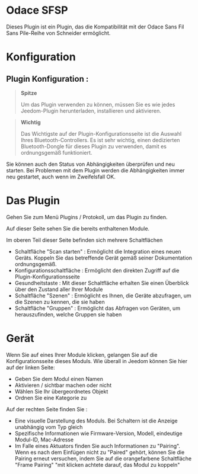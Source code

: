 Odace SFSP
============

Dieses Plugin ist ein Plugin, das die Kompatibilität mit der Odace Sans Fil Sans Pile-Reihe von Schneider ermöglicht.


# Konfiguration 

## Plugin Konfiguration : 

> **Spitze**
>
> Um das Plugin verwenden zu können, müssen Sie es wie jedes Jeedom-Plugin herunterladen, installieren und aktivieren.

> **Wichtig**
>
> Das Wichtigste auf der Plugin-Konfigurationsseite ist die Auswahl Ihres Bluetooth-Controllers. Es ist sehr wichtig, einen dedizierten Bluetooth-Dongle für dieses Plugin zu verwenden, damit es ordnungsgemäß funktioniert.

Sie können auch den Status von Abhängigkeiten überprüfen und neu starten. Bei Problemen mit dem Plugin werden die Abhängigkeiten immer neu gestartet, auch wenn im Zweifelsfall OK.

# Das Plugin 

Gehen Sie zum Menü Plugins / Protokoll, um das Plugin zu finden.

Auf dieser Seite sehen Sie die bereits enthaltenen Module.

Im oberen Teil dieser Seite befinden sich mehrere Schaltflächen

-   Schaltfläche "Scan starten" : Ermöglicht die Integration eines neuen Geräts. Koppeln Sie das betreffende Gerät gemäß seiner Dokumentation ordnungsgemäß.
-   Konfigurationsschaltfläche : Ermöglicht den direkten Zugriff auf die Plugin-Konfigurationsseite
-   Gesundheitstaste : Mit dieser Schaltfläche erhalten Sie einen Überblick über den Zustand aller Ihrer Module
-   Schaltfläche "Szenen" : Ermöglicht es Ihnen, die Geräte abzufragen, um die Szenen zu kennen, die sie haben
-   Schaltfläche "Gruppen" : Ermöglicht das Abfragen von Geräten, um herauszufinden, welche Gruppen sie haben

# Gerät 

Wenn Sie auf eines Ihrer Module klicken, gelangen Sie auf die Konfigurationsseite dieses Moduls. Wie überall in Jeedom können Sie hier auf der linken Seite:

-   Geben Sie dem Modul einen Namen
-   Aktivieren / sichtbar machen oder nicht
-   Wählen Sie Ihr übergeordnetes Objekt
-   Ordnen Sie eine Kategorie zu

Auf der rechten Seite finden Sie :

-   Eine visuelle Darstellung des Moduls. Bei Schaltern ist die Anzeige unabhängig vom Typ gleich
-   Spezifische Informationen wie Firmware-Version, Modell, eindeutige Modul-ID, Mac-Adresse
-   Im Falle eines Aktuators finden Sie auch Informationen zu "Pairing". Wenn es nach dem Einfügen nicht zu "Paired" gehört, können Sie die Pairing erneut versuchen, indem Sie auf die orangefarbene Schaltfläche "Frame Pairing" "mit klicken achtete darauf, das Modul zu koppeln"

